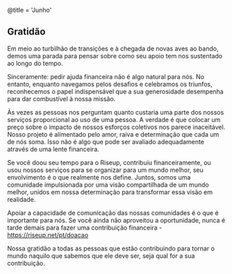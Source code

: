 @title = 'Junho'


Gratidão
--------

Em meio ao turbilhão de transições e à chegada de novas aves ao bando, demos uma parada para pensar sobre como seu apoio tem nos sustentado ao longo do tempo.

Sinceramente: pedir ajuda financeira não é algo natural para nós. No entanto, enquanto navegamos pelos desafios e celebramos os triunfos, reconhecemos o papel indispensável que a sua generosidade desempenha para dar combustível à nossa missão.

Às vezes as pessoas nos perguntam quanto custaria uma parte dos nossos serviços proporcional ao uso de uma pessoa. A verdade é que colocar um preço sobre o impacto de nossos esforços coletivos nos parece inaceitável. Nosso projeto é alimentado pelo amor, raiva e determinação que cada um de nós soma. Isso não é algo que pode ser avaliado adequadamente através de uma lente financeira.

Se você doou seu tempo para o Riseup, contribuiu financeiramente, ou usou nossos serviços para se organizar para um mundo melhor, seu envolvimento é o que realmente nos define. Juntos, somos uma comunidade impulsionada por uma visão compartilhada de um mundo melhor, unidos em nossa determinação para transformar essa visão em realidade.

Apoiar a capacidade de comunicação das nossas comunidades é o que é importante para nós. Se você ainda não aproveitou a oportunidade, nunca é tarde demais para fazer uma contribuição financeira - https://riseup.net/pt/doacao

Nossa gratidão a todas as pessoas que estão contribuindo para tornar o mundo naquilo que sabemos que ele deve ser, seja qual for a sua contribuição.
